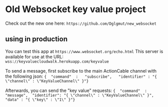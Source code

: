 # Old Websocket key value project
Check out the new one here: `https://github.com/Dglgmut/new_websocket`

## using in production
You can test this app at `https://www.websocket.org/echo.html`
This server is available for use at the URL: `wss://keyvaluecloudwalk.herokuapp.com/keyvalue`

To send a message, first subscribe to the main ActionCable channel with the following json:
`{  "command"  :   "subscribe",   "identifier" : "{ \"channel\" : \"KeyValueChannel\" }"}`

Afterwards, you can send the "key value" requests: 
`{  "command"  :   "message",  "identifier": "{ \"channel\" : \"KeyValueChannel\" }", "data" : "{ \"key\" : \"1\" }"}`
